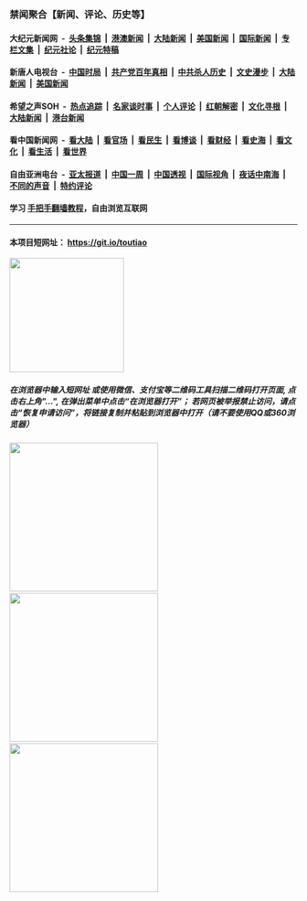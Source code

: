 ### 禁闻聚合【新闻、评论、历史等】

#### 大纪元新闻网 &nbsp;-&nbsp; [头条集锦](indexes/E头条集锦.md?t=03032002) &nbsp;|&nbsp; [港澳新闻](indexes/E港澳新闻.md?t=03032002)  &nbsp;|&nbsp; [大陆新闻](indexes/E大陆新闻.md?t=03032002) &nbsp;|&nbsp; [美国新闻](indexes/E美国新闻.md?t=03032002) &nbsp;|&nbsp; [国际新闻](indexes/E国际新闻.md?t=03032002) &nbsp;|&nbsp; [专栏文集](indexes/E专栏文集.md?t=03032002) &nbsp;|&nbsp; [纪元社论](indexes/E纪元社论.md?t=03032002) &nbsp;|&nbsp; [纪元特稿](indexes/E纪元特稿.md?t=03032002) 

#### 新唐人电视台 &nbsp;-&nbsp; [中国时局](indexes/N中国时局.md?t=03032002) &nbsp;|&nbsp; [共产党百年真相](indexes/N共产党百年真相.md?t=03032002) &nbsp;|&nbsp; [中共杀人历史](indexes/N中共杀人历史.md?t=03032002) &nbsp;|&nbsp; [文史漫步](indexes/N文史漫步.md?t=03032002) &nbsp;|&nbsp; [大陆新闻](indexes/N大陆新闻.md?t=03032002) &nbsp;|&nbsp; [美国新闻](indexes/N美国新闻.md?t=03032002)

#### 希望之声SOH &nbsp;-&nbsp; [热点追踪](indexes/H热点追踪.md?t=03032002) &nbsp;|&nbsp; [名家谈时事](indexes/H名家谈时事.md?t=03032002) &nbsp;|&nbsp; [个人评论](indexes/H个人评论.md?t=03032002)  &nbsp;|&nbsp; [红朝解密](indexes/H红朝解密.md?t=03032002) &nbsp;|&nbsp; [文化寻根](indexes/H文化寻根.md?t=03032002) &nbsp;|&nbsp; [大陆新闻](indexes/H大陆新闻.md?t=03032002) &nbsp;|&nbsp; [港台新闻](indexes/H港台新闻.md?t=03032002)

#### 看中国新闻网 &nbsp;-&nbsp; [看大陆](indexes/S看大陆.md?t=03032002) &nbsp;|&nbsp; [看官场](indexes/S看官场.md?t=03032002) &nbsp;|&nbsp; [看民生](indexes/S看民生.md?t=03032002)  &nbsp;|&nbsp; [看博谈](indexes/S看博谈.md?t=03032002) &nbsp;|&nbsp; [看财经](indexes/S看财经.md?t=03032002) &nbsp;|&nbsp; [看史海](indexes/S看史海.md?t=03032002) &nbsp;|&nbsp; [看文化](indexes/S看文化.md?t=03032002) &nbsp;|&nbsp; [看生活](indexes/S看生活.md?t=03032002) &nbsp;|&nbsp; [看世界](indexes/S看世界.md?t=03032002)

#### 自由亚洲电台 &nbsp;-&nbsp; [亚太报道](indexes/R亚太报道.md?t=03032002) &nbsp;|&nbsp; [中国一周](indexes/R中国一周.md?t=03032002) &nbsp;|&nbsp; [中国透视](indexes/R中国透视.md?t=03032002)  &nbsp;|&nbsp; [国际视角](indexes/R国际视角.md?t=03032002) &nbsp;|&nbsp; [夜话中南海](indexes/R夜话中南海.md?t=03032002) &nbsp;|&nbsp; [不同的声音](indexes/R不同的声音.md?t=03032002) &nbsp;|&nbsp; [特约评论](indexes/R特约评论.md?t=03032002)

#### 学习 [手把手翻墙教程](https://github.com/gfw-breaker/guides/wiki)，自由浏览互联网

----

#### 本项目短网址： https://git.io/toutiao
<img src="https://raw.githubusercontent.com/gfw-breaker/banned-news/master/scripts/img/qr.png" width="200px"/>  

##### 在浏览器中输入短网址 或使用微信、支付宝等二维码工具扫描二维码打开页面, 点击右上角"...", 在弹出菜单中点击“在浏览器打开”； 若网页被举报禁止访问，请点击“恢复申请访问”，将链接复制并粘贴到浏览器中打开（请不要使用QQ或360浏览器）

<img src="https://raw.githubusercontent.com/gfw-breaker/banned-news/master/scripts/img/1.png" width="260px"/> &nbsp; <img src="https://raw.githubusercontent.com/gfw-breaker/banned-news/master/scripts/img/2.png" width="260px"/> &nbsp; <img src="https://raw.githubusercontent.com/gfw-breaker/banned-news/master/scripts/img/3.png" width="260px"/>
